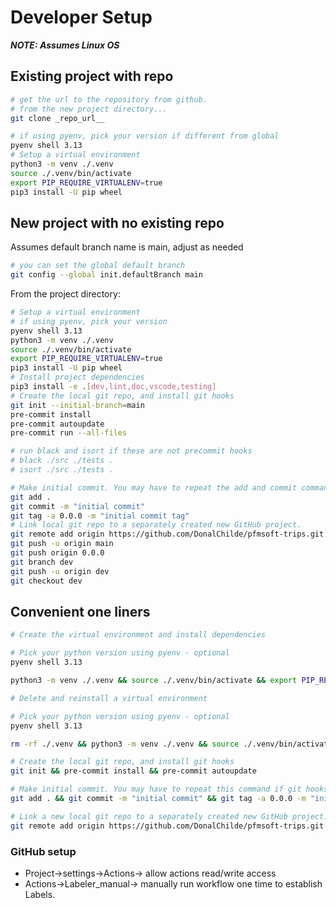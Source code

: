 # Developer Setup

***NOTE: Assumes Linux OS***

## Existing project with repo

```bash
# get the url to the repository from github.
# from the new project directory...
git clone _repo_url__

# if using pyenv, pick your version if different from global
pyenv shell 3.13
# Setup a virtual environment
python3 -m venv ./.venv
source ./.venv/bin/activate
export PIP_REQUIRE_VIRTUALENV=true
pip3 install -U pip wheel

```

## New project with no existing repo
<!-- dev -->

Assumes default branch name is main, adjust as needed

```bash
# you can set the global default branch
git config --global init.defaultBranch main
```

From the project directory:

```bash
# Setup a virtual environment
# if using pyenv, pick your version
pyenv shell 3.13
python3 -m venv ./.venv
source ./.venv/bin/activate
export PIP_REQUIRE_VIRTUALENV=true
pip3 install -U pip wheel
# Install project dependencies
pip3 install -e .[dev,lint,doc,vscode,testing]
# Create the local git repo, and install git hooks
git init --initial-branch=main
pre-commit install
pre-commit autoupdate
pre-commit run --all-files

# run black and isort if these are not precommit hooks
# black ./src ./tests .
# isort ./src ./tests .

# Make initial commit. You may have to repeat the add and commit commands if git hooks modify files.
git add .
git commit -m "initial commit"
git tag -a 0.0.0 -m "initial commit tag"
# Link local git repo to a separately created new GitHub project.
git remote add origin https://github.com/DonalChilde/pfmsoft-trips.git
git push -u origin main
git push origin 0.0.0
git branch dev
git push -u origin dev
git checkout dev
```

## Convenient one liners

```bash
# Create the virtual environment and install dependencies

# Pick your python version using pyenv - optional
pyenv shell 3.13

python3 -m venv ./.venv && source ./.venv/bin/activate && export PIP_REQUIRE_VIRTUALENV=true && pip3 install -U pip wheel && pip3 install -e .[dev,lint,doc,vscode,testing]
```

```bash
# Delete and reinstall a virtual environment

# Pick your python version using pyenv - optional
pyenv shell 3.13

rm -rf ./.venv && python3 -m venv ./.venv && source ./.venv/bin/activate && export PIP_REQUIRE_VIRTUALENV=true && pip3 install -U pip wheel && pip3 install -e .[dev,lint,doc,vscode,testing]
```

```bash
# Create the local git repo, and install git hooks
git init && pre-commit install && pre-commit autoupdate
```

```bash
# Make initial commit. You may have to repeat this command if git hooks modify files
git add . && git commit -m "initial commit" && git tag -a 0.0.0 -m "initial commit tag"
```

```bash
# Link a new local git repo to a separately created new GitHub project.
git remote add origin https://github.com/DonalChilde/pfmsoft-trips.git && git push -u origin main && git push origin 0.0.0 && git branch dev && git push -u origin dev && git checkout dev
```

### GitHub setup

- Project->settings->Actions-> allow actions read/write access
- Actions->Labeler_manual-> manually run workflow one time to establish Labels.

<!-- end-dev -->

